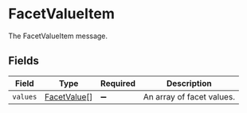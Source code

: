# FacetValueItem

The FacetValueItem message.


## Fields

| Field                                             | Type                                              | Required                                          | Description                                       |
| ------------------------------------------------- | ------------------------------------------------- | ------------------------------------------------- | ------------------------------------------------- |
| `values`                                          | [FacetValue](../../models/shared/facetvalue.md)[] | :heavy_minus_sign:                                | An array of facet values.                         |
